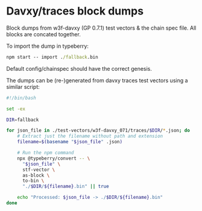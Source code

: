 # Davxy/traces block dumps

Block dumps from w3f-davxy (GP 0.7.1) test vectors & the chain spec file.
All blocks are concated together.

To import the dump in typeberry:
```cmd
npm start -- import ./fallback.bin
```

Default config/chainspec should have the correct genesis.

The dumps can be (re-)generated from davxy traces test vectors using a similar script:
```bash
#!/bin/bash

set -ex

DIR=fallback

for json_file in ./test-vectors/w3f-davxy_071/traces/$DIR/*.json; do
    # Extract just the filename without path and extension
    filename=$(basename "$json_file" .json)

    # Run the npm command
    npx @typeberry/convert -- \
      "$json_file" \
      stf-vector \
      as-block \
      to-bin \
      "./$DIR/${filename}.bin" || true

    echo "Processed: $json_file -> ./$DIR/${filename}.bin"
done

```
